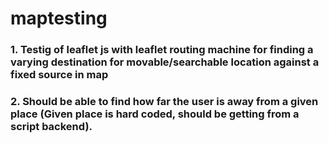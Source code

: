 # maptesting
### 1. Testig of leaflet js with leaflet routing machine for finding a varying destination for movable/searchable location against a fixed source in map
### 2. Should be able to find how far the user is away from a given place (Given place is hard coded, should be getting from a script backend).
